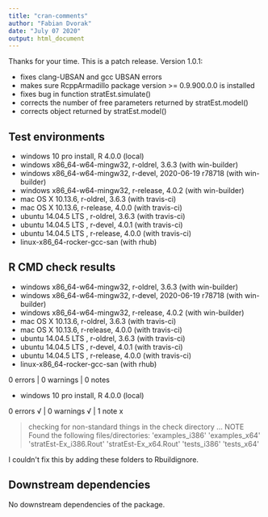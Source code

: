 ```yaml
---
title: "cran-comments"
author: "Fabian Dvorak"
date: "July 07 2020"
output: html_document
---
```


Thanks for your time. This is a patch release. Version 1.0.1:

* fixes clang-UBSAN and gcc UBSAN errors
* makes sure RcppArmadillo package version >= 0.9.900.0.0 is installed
* fixes bug in function stratEst.simulate()
* corrects the number of free parameters returned by stratEst.model()
* corrects object returned by stratEst.model()

## Test environments
* windows 10 pro install, R 4.0.0 (local)
* windows x86_64-w64-mingw32, r-oldrel, 3.6.3 (with win-builder)
* windows x86_64-w64-mingw32, r-devel, 2020-06-19 r78718 (with win-builder)
* windows x86_64-w64-mingw32, r-release, 4.0.2 (with win-builder)
* mac OS X	10.13.6, r-oldrel, 3.6.3 (with travis-ci)
* mac OS X	10.13.6, r-release, 4.0.0 (with travis-ci)
* ubuntu 14.04.5 LTS , r-oldrel, 3.6.3 (with travis-ci)
* ubuntu 14.04.5 LTS , r-devel, 4.0.1 (with travis-ci)
* ubuntu 14.04.5 LTS , r-release, 4.0.0 (with travis-ci)
* linux-x86_64-rocker-gcc-san (with rhub)

## R CMD check results
* windows x86_64-w64-mingw32, r-oldrel, 3.6.3 (with win-builder)
* windows x86_64-w64-mingw32, r-devel, 2020-06-19 r78718 (with win-builder)
* windows x86_64-w64-mingw32, r-release, 4.0.2 (with win-builder)
* mac OS X	10.13.6, r-oldrel, 3.6.3 (with travis-ci)
* mac OS X	10.13.6, r-release, 4.0.0 (with travis-ci)
* ubuntu 14.04.5 LTS , r-oldrel, 3.6.3 (with travis-ci)
* ubuntu 14.04.5 LTS , r-devel, 4.0.1 (with travis-ci)
* ubuntu 14.04.5 LTS , r-release, 4.0.0 (with travis-ci)
* linux-x86_64-rocker-gcc-san (with rhub)

0 errors | 0 warnings | 0 notes

* windows 10 pro install, R 4.0.0 (local)

0 errors √ | 0 warnings √ | 1 note x

> checking for non-standard things in the check directory ... NOTE
  Found the following files/directories:
    'examples_i386' 'examples_x64' 'stratEst-Ex_i386.Rout'
    'stratEst-Ex_x64.Rout' 'tests_i386' 'tests_x64'
    
I couldn't fix this by adding these folders to Rbuildignore.

## Downstream dependencies
No downstream dependencies of the package.

